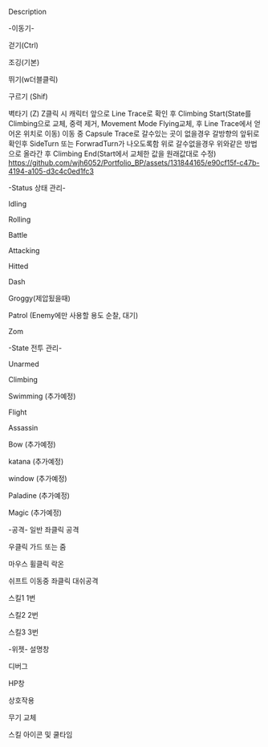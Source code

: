 Description

-이동기-

걷기(Ctrl)

조깅(기본)

뛰기(w더블클릭)

구르기 (Shif)

벽타기 (Z)
Z클릭 시 캐릭터 앞으로 Line Trace로 확인 후 Climbing Start(State를 Climbing으로 교체, 중력 제거, Movement Mode Flying교체, 후 Line Trace에서 얻어온 위치로 이동)
이동 중 Capsule Trace로 갈수있는 곳이 없을경우 갈방향의 앞뒤로 확인후 SideTurn 또는 ForwradTurn가 나오도록함
위로 갈수없을경우 위와같은 방법으로 올라간 후 Climbing End(Start에서 교체한 값을 원래값대로 수정)
https://github.com/wjh6052/Portfolio_BP/assets/131844165/e90cf15f-c47b-4194-a105-d3c4c0ed1fc3




-Status 상태 관리-

Idling

Rolling

Battle

Attacking

Hitted

Dash

Groggy(제압됬을때)

Patrol (Enemy에만 사용할 용도 순찰, 대기)

Zom


-State 전투 관리-

Unarmed

Climbing

Swimming (추가예정)

Flight

Assassin

Bow (추가예정)

katana (추가예정)

window (추가예정)

Paladine (추가예정)

Magic (추가예정)



-공격-
일반 좌클릭 공격

우클릭 가드 또는 줌

마우스 휠클릭 락온

쉬프트 이동중 좌클릭 대쉬공격

스킬1 1번

스킬2 2번

스킬3 3번



-위젯-
설명창

디버그

HP창

상호작용

무기 교체

스킬 아이콘 및 쿨타임
